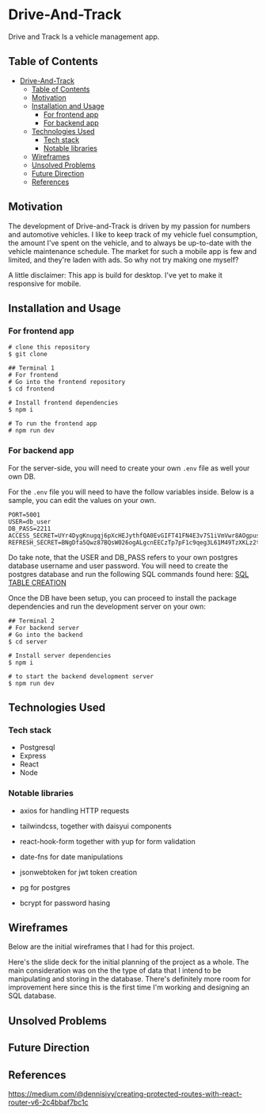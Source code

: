 # Drive-And-Track

Drive and Track Is a vehicle management app.

## Table of Contents

- [Drive-And-Track](#drive-and-track)
  - [Table of Contents](#table-of-contents)
  - [Motivation](#motivation)
  - [Installation and Usage](#installation-and-usage)
    - [For frontend app](#for-frontend-app)
    - [For backend app](#for-backend-app)
  - [Technologies Used](#technologies-used)
    - [Tech stack](#tech-stack)
    - [Notable libraries](#notable-libraries)
  - [Wireframes](#wireframes)
  - [Unsolved Problems](#unsolved-problems)
  - [Future Direction](#future-direction)
  - [References](#references)

## Motivation

The development of Drive-and-Track is driven by my passion for numbers and automotive vehicles. I like to keep track of my vehicle fuel consumption, the amount I've spent on the vehicle, and to always be up-to-date with the vehicle maintenance schedule. The market for such a mobile app is few and limited, and they're laden with ads. So why not try making one myself?

A little disclaimer: This app is build for desktop. I've yet to make it responsive for mobile.

## Installation and Usage

### For frontend app

```t
# clone this repository
$ git clone

## Terminal 1
# For frontend
# Go into the frontend repository
$ cd frontend

# Install frontend dependencies
$ npm i

# To run the frontend app
# npm run dev

```

### For backend app

For the server-side, you will need to create your own `.env` file as well your own DB.

For the `.env` file you will need to have the follow variables inside. Below is a sample, you can edit the values on your own.

```t
PORT=5001
USER=db_user
DB_PASS=2211
ACCESS_SECRET=UYr4DygKnugqj6pXcHEJythfQA0EvGIFT41FN4E3v7S1iVmVwr8AOgpusNfA7BojJ0KgommIoYwK65PaWe5VYIl1vdrSEu2rSJf2
REFRESH_SECRET=BNgDfa5Qwz87BQsW026ogALgcnEECzTp7pF1c9qeg3L61M49TzXKLz2tkVGkkkqVvAepdFUrMLW3CIneUOXJWR3dW0WEy1o1yEUb

```

Do take note, that the USER and DB_PASS refers to your own postgres database username and user password. You will need to create the postgres database and run the following SQL commands found here:
[SQL TABLE CREATION](server/sqlCreateCommands.sql)

Once the DB have been setup, you can proceed to install the package dependencies and run the development server on your own:

```t
## Terminal 2
# For backend server
# Go into the backend
$ cd server

# Install server dependencies
$ npm i

# to start the backend development server
$ npm run dev

```

## Technologies Used

### Tech stack

- Postgresql
- Express
- React
- Node

### Notable libraries

- axios for handling HTTP requests
- tailwindcss, together with daisyui components
- react-hook-form together with yup for form validation
- date-fns for date manipulations

- jsonwebtoken for jwt token creation
- pg for postgres
- bcrypt for password hasing

## Wireframes

Below are the initial wireframes that I had for this project.

Here's the slide deck for the initial planning of the project as a whole. The main consideration was on the the type of data that I intend to be manipulating and storing in the database. There's definitely more room for improvement here since this is the first time I'm working and designing an SQL database.

## Unsolved Problems

## Future Direction

## References

https://medium.com/@dennisivy/creating-protected-routes-with-react-router-v6-2c4bbaf7bc1c
